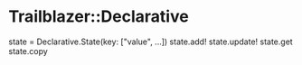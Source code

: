 # Trailblazer::Declarative

state = Declarative.State(key: ["value", ...])
state.add!
state.update!
state.get
state.copy

